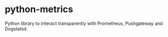 # python-metrics
Python library to interact transparently with Prometheus, Pushgateway and Dogstatsd.
